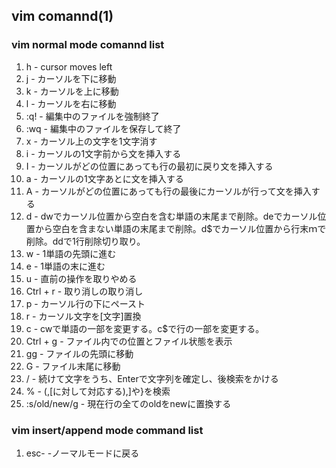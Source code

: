 ## vim comannd(1)

### vim normal mode comannd list

1. h - cursor moves left
1. j - カーソルを下に移動
1. k - カーソルを上に移動
1. l - カーソルを右に移動
1. :q! - 編集中のファイルを強制終了
1. :wq - 編集中のファイルを保存して終了
1. x - カーソル上の文字を1文字消す
1. i - カーソルの1文字前から文を挿入する
1. I - カーソルがどの位置にあっても行の最初に戻り文を挿入する
1. a - カーソルの1文字あとに文を挿入する
1. A - カーソルがどの位置にあっても行の最後にカーソルが行って文を挿入する
1. d - dwでカーソル位置から空白を含む単語の末尾まで削除。deでカーソル位置から空白を含まない単語の末尾まで削除。d$でカーソル位置から行末ｍで削除。ddで1行削除切り取り。
1. w - 1単語の先頭に進む
1. e - 1単語の末に進む
1. u - 直前の操作を取りやめる
1. Ctrl + r - 取り消しの取り消し
1. p - カーソル行の下にペースト
1. r - カーソル文字を[文字]置換
1. c - cwで単語の一部を変更する。c$で行の一部を変更する。
1. Ctrl + g - ファイル内での位置とファイル状態を表示
1. gg - ファイルの先頭に移動
1. G - ファイル末尾に移動
1. / - 続けて文字をうち、Enterで文字列を確定し、後検索をかける
1. % - (,[に対して対応する),]や}を検索
1. :s/old/new/g - 現在行の全てのoldをnewに置換する

### vim insert/append mode command list

1. esc- -ノーマルモードに戻る
